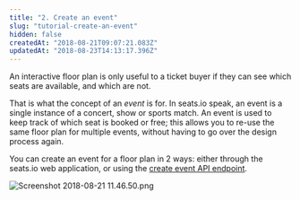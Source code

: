 ```yaml
---
title: "2. Create an event"
slug: "tutorial-create-an-event"
hidden: false
createdAt: "2018-08-21T09:07:21.083Z"
updatedAt: "2018-08-23T14:13:17.396Z"
---
```

An interactive floor plan is only useful to a ticket buyer if they can see which seats are available, and which are not. 

That is what the concept of an *event* is for. 
In seats.io speak, an event is a single instance of a concert, show or sports match. An event is used to keep track of which seat is booked or free; this allows you to re-use the same floor plan for multiple events, without having to go over the design process again.

You can create an event for a floor plan in 2 ways: either through the seats.io web application, or using the [create event API endpoint](doc:api-create-an-event).


![Screenshot 2018-08-21 11.46.50.png](https://files.readme.io/b291a6e-Screenshot_2018-08-21_11.46.50.png)
